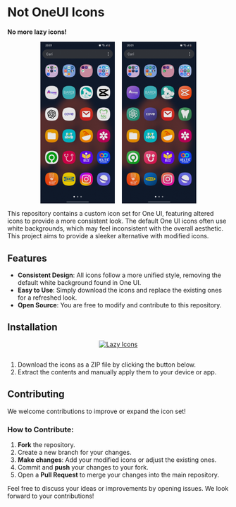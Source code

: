 # Not OneUI Icons

**No more lazy icons!**

<div style="display: flex; justify-content: center; gap: 16px; max-width: 70%; margin: auto">
  <img src=".github/docs/lazy-icons.png" alt="Lazy Icons" style="width: 48%;"/>
  <img src=".github/docs/consistent-icons.png" alt="Consistent Icons" style="width: 48%;"/>
</div>

This repository contains a custom icon set for One UI, featuring altered icons to provide a more consistent look. The default One UI icons often use white backgrounds, which may feel inconsistent with the overall aesthetic. This project aims to provide a sleeker alternative with modified icons.

## Features

- **Consistent Design**: All icons follow a more unified style, removing the default white background found in One UI.
- **Easy to Use**: Simply download the icons and replace the existing ones for a refreshed look.
- **Open Source**: You are free to modify and contribute to this repository.

## Installation

<a href="https://github.com/azvyae/not-oneui-icons/archive/refs/heads/main.zip" style="margin: auto; display: block; width: 128px; text-align: center; height: 32px">
  <img src="https://img.shields.io/badge/Download_Zip-yellow" alt="Lazy Icons" style="width:100%; height:100%;"/>
</a>

1. Download the icons as a ZIP file by clicking the button below.
2. Extract the contents and manually apply them to your device or app.

## Contributing

We welcome contributions to improve or expand the icon set!

### How to Contribute:

1. **Fork** the repository.
2. Create a new branch for your changes.
3. **Make changes**: Add your modified icons or adjust the existing ones.
4. Commit and **push** your changes to your fork.
5. Open a **Pull Request** to merge your changes into the main repository.

Feel free to discuss your ideas or improvements by opening issues. We look forward to your contributions!
